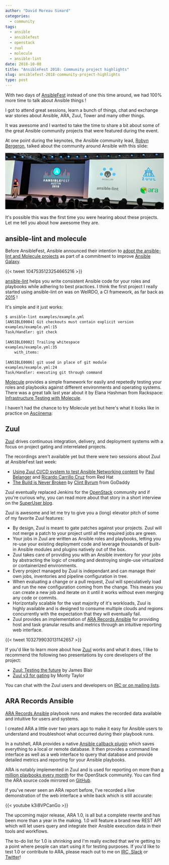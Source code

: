 ```yaml
---
author: "David Moreau Simard"
categories:
  - community
tags:
  - ansible
  - ansiblefest
  - openstack
  - zuul
  - molecule
  - ansible-lint
date: 2018-10-08
title: "AnsibleFest 2018: Community project highlights"
slug: ansiblefest-2018-community-project-highlights
type: post
---
```


With two days of [AnsibleFest](https://www.ansible.com/ansiblefest) instead of
one this time around, we had 100% more time to talk about Ansible things !

I got to attend great sessions, learn a bunch of things, chat and exchange
war stories about Ansible, ARA, Zuul, Tower and many other things.

It was awesome and I wanted to take the time to share a bit about some of the
great Ansible community projects that were featured during the event.

At one point during the keynotes, the Ansible community lead, [Robyn Bergeron](https://twitter.com/robynbergeron),
talked about the community around Ansible with this slide:

![Ansible Community Projects](community-projects-ansiblefest.jpg)

It's possible this was the first time you were hearing about these projects.
Let me tell you about how awesome they are.

## ansible-lint and molecule

Before AnsibleFest, Ansible announced their intention to [adopt the ansible-lint and Molecule projects](https://www.reddit.com/r/ansible/comments/9j4de4/ansible_to_adopt_molecule_and_ansiblelint_projects/)
as part of a commitment to improve [Ansible Galaxy](https://galaxy.ansible.com/).

{{< tweet 1047535123254665216 >}}

[ansible-lint](https://github.com/willthames/ansible-lint) helps you write consistent Ansible code for your roles and playbooks while adhering to best practices.
I think the first project I really started using ansible-lint on was on WeIRDO, a CI framework, as far back as [2015](https://github.com/rdo-infra/weirdo/commit/839b8a2e022b6a6f675dc9dcd40b6cf334a60741#diff-b91f3d5bd63fcd17221b267e851608e8) !

It's simple and it just works:

```
$ ansible-lint examples/example.yml
[ANSIBLE0004] Git checkouts must contain explicit version
examples/example.yml:15
Task/Handler: git check

[ANSIBLE0002] Trailing whitespace
examples/example.yml:35
    with_items: 

[ANSIBLE0006] git used in place of git module
examples/example.yml:24
Task/Handler: executing git through command
```

[Molecule](https://github.com/metacloud/molecule) provides a simple framework for easily and repetedly testing your roles and playbooks against different environments and operating systems.
There was a great talk last year about it by Elana Hashman from Rackspace: [Infrastructure Testing with Molecule](https://www.ansible.com/infrastructure-testing-with-molecule).

I haven't had the chance to try Molecule yet but here's what it looks like in practice on [Asciinema](https://asciinema.org/a/161977?speed=2&autoplay=1&loop=1):

<script src="https://asciinema.org/a/161977.js" id="asciicast-161977" async></script>

## Zuul

[Zuul](https://zuul-ci.org/) drives continuous integration, delivery, and deployment systems with a focus on project gating and interrelated projects.

The recordings aren't available yet but there were two sessions about Zuul at AnsibleFest last week:

- [Using Zuul CI/CD system to test Ansible Networking content](https://agenda.fest.ansible.com/SessionDetail.aspx?id=482140) by [Paul Belanger](https://twitter.com/pabelanger) and [Ricardo Carrillo Cruz](https://twitter.com/rcarrillocruz) from Red Hat
- [The Build is Never Broken](https://agenda.fest.ansible.com/SessionDetail.aspx?id=482019) by [Clint Byrum](https://twitter.com/spamaps) from GoDaddy

Zuul eventually replaced Jenkins for the [OpenStack](https://www.openstack.org/) community and if you're curious why, you can read more about that story in a short interview on the [SuperUser blog](http://superuser.openstack.org/articles/zuul-case-study-the-openstack-foundation/).

Zuul is awesome and let me try to give you a (long) elevator pitch of some of my favorite Zuul features:

- By design, Zuul is meant to gate patches against your projects. Zuul will not merge a patch to your project until all the required jobs are green.
- Your jobs in Zuul are written as Ansible roles and playbooks, letting you re-use your existing deployment code and leverage thousands of built-in Ansible modules and plugins natively out of the box.
- Zuul takes care of providing you with an Ansible inventory for your jobs by abstracting the logic of creating and destroying single-use virtualized or containerized environments.
- Every project managed by Zuul is independant and can manage their own jobs, inventories and pipeline configuration in tree.
- When evaluating a change or a pull request, Zuul will speculatively load and run the new configuration coming from the change. This means you can create a new job and iterate on it until it works without even merging any code or commits.
- Horizontally scalable for the vast majority of it's workloads, Zuul is highly available and is designed to consume multiple clouds and regions concurrently with the expectation that they will eventually fail.
- Zuul provides an implementation of [ARA Records Ansible](https://github.com/openstack/ara) for providing host and task granular results and metrics through an intuitive reporting web interface.

{{< tweet 1032799030131142657 >}}

If you'd like to learn more about how [Zuul](https://zuul-ci.org/) works and what it does, I like to recommend the following two presentations by core developers of the project:

- [Zuul: Testing the future](https://www.youtube.com/watch?v=KXh0sh3ETkQ) by James Blair
- [Zuul v3 for gating](https://www.youtube.com/watch?v=6177329H4Tg) by Monty Taylor

You can chat with the Zuul users and developers on [IRC or on mailing lists](https://zuul-ci.org/community.html).

## ARA Records Ansible

[ARA Records Ansible](https://getara.org/) playbook runs and makes the recorded data available and intuitive for users and systems.

I created ARA a little over two years ago to make it easy for Ansible users to understand and troubleshoot what occurred during their playbook runs.

In a nutshell, ARA provides a native [Ansible callback plugin](https://docs.ansible.com/ansible/latest/plugins/callback.html) which saves everything to a local or remote database.
It then provides a command line interface as well as a web interface to query that database and provide detailed metrics and reporting for your Ansible playbooks.

ARA is notably implemented in Zuul and is used for reporting on more than [a million playbooks every month](http://superuser.openstack.org/articles/scaling-ara-ansible/) for the OpenStack community.
You can find the ARA source code mirrored on [GitHub](https://github.com/openstack?q=ara).

If you've never seen an ARA report before, I've recorded a live demonstration of the web interface a while back which is still accurate:

{{< youtube k3i8VPCanGo >}}
<br>

The upcoming major release, ARA 1.0, is all but a complete rewrite and has been more than a year in the making.
1.0 will feature a brand new REST API which will let users query and integrate their Ansible execution data in their tools and workflows.

The to-do list for 1.0 is shrinking and I'm really excited that we're getting to a point where people can start using it for testing purposes.
If you'd like to test 1.0 or contribute to ARA, please reach out to me on [IRC, Slack](https://github.com/openstack/ara#community-and-getting-help) or [Twitter](https://twitter.com/dmsimard)!